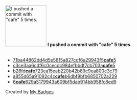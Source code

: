 <img src="https://my-badges.github.io/my-badges/cafe-commit.png" alt="I pushed a commit with &quot;cafe&quot; 5 times." title="I pushed a commit with &quot;cafe&quot; 5 times." width="128">
<strong>I pushed a commit with &quot;cafe&quot; 5 times.</strong>
<br><br>

- <a href="https://github.com/qoomon/actions--access-token/commit/71ba44862dd4d5e5615a827cdf6a29943f5cafe5">71ba44862dd4d5e5615a827cdf6a29943f5<strong>cafe</strong>5</a>
- <a href="https://github.com/qoomon/actions--oidc-debug/commit/c3ce3aa6cdf6c0cecdc984efbbdf7cb703acafe5">c3ce3aa6cdf6c0cecdc984efbbdf7cb703a<strong>cafe</strong>5</a>
- <a href="https://github.com/qoomon/aws-ssm-ec2-proxy-command/commit/b26fdcafe723ea15eab220b42b89c9ea800c3c79">b26fd<strong>cafe</strong>723ea15eab220b42b89c9ea800c3c79</a>
- <a href="https://github.com/qoomon/sandbox/commit/a855d65a91092c4ccafeb6dbf9bfb6850702a229">a855d65a91092c4c<strong>cafe</strong>b6dbf9bfb6850702a229</a>
- <a href="https://github.com/qoomon/zsh-theme-qoomon/commit/6cafe629a5179943a609bf5dab914bb958fc8ed9">6<strong>cafe</strong>629a5179943a609bf5dab914bb958fc8ed9</a>


Created by <a href="https://github.com/my-badges/my-badges">My Badges</a>